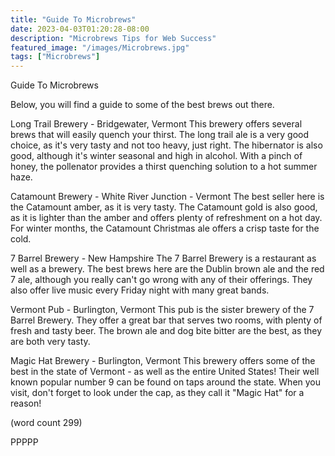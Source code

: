 ```yaml
---
title: "Guide To Microbrews"
date: 2023-04-03T01:20:28-08:00
description: "Microbrews Tips for Web Success"
featured_image: "/images/Microbrews.jpg"
tags: ["Microbrews"]
---
```


Guide To Microbrews

Below, you will find a guide to some of the best brews
out there.  

Long Trail Brewery - Bridgewater, Vermont
This brewery offers several brews that will easily
quench your thirst.  The long trail ale is a very
good choice, as it's very tasty and not too heavy,
just right.  The hibernator is also good, although
it's winter seasonal and high in alcohol.  With a
pinch of honey, the pollenator provides a thirst
quenching solution to a hot summer haze.

Catamount Brewery - White River Junction - Vermont
The best seller here is the Catamount amber, as it
is very tasty.  The Catamount gold is also good, 
as it is lighter than the amber and offers plenty
of refreshment on a hot day.  For winter months,
the Catamount Christmas ale offers a crisp taste
for the cold.

7 Barrel Brewery - New Hampshire
The 7 Barrel Brewery is a restaurant as well as a
brewery.  The best brews here are the Dublin brown
ale and the red 7 ale, although you really can't
go wrong with any of their offerings.  They also
offer live music every Friday night with many 
great bands.

Vermont Pub - Burlington, Vermont
This pub is the sister brewery of the 7 Barrel 
Brewery.  They offer a great bar that serves two
rooms, with plenty of fresh and tasty beer.  The
brown ale and dog bite bitter are the best, as they
are both very tasty.

Magic Hat Brewery - Burlington, Vermont
This brewery offers some of the best in the state
of Vermont - as well as the entire United States!
Their well known popular number 9 can be found on
taps around the state.  When you visit, don't 
forget to look under the cap, as they call it
"Magic Hat" for a reason!

(word count 299)

PPPPP
